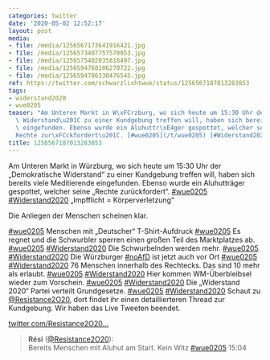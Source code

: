 ```yaml
---
categories: twitter
date: '2020-05-02 12:52:17'
layout: post
media:
- file: /media/1256567173641916421.jpg
- file: /media/1256573407757570053.jpg
- file: /media/1256575402035818497.jpg
- file: /media/1256594768106270722.jpg
- file: /media/1256594786330476545.jpg
ref: https://twitter.com/schwarzlichtwue/status/1256567187013283853
tags:
- widerstand2020
- wue0205
teaser: "Am Unteren Markt in W\xFCrzburg, wo sich heute um 15:30 Uhr der \u201EDemokratische\
  \ Widerstand\u201C zu einer Kundgebung treffen will, haben sich bereits viele Meditierende\
  \ eingefunden. Ebenso wurde ein Aluhuttr\xE4ger gespottet, welcher seine \u201E\
  Rechte zur\xFCckfordert\u201C. [#wue0205](/t/wue0205) [#Widerstand2020](/t/widerstand2020) "
title: 1256567187013283853
---
```

Am Unteren Markt in Würzburg, wo sich heute um 15:30 Uhr der „Demokratische Widerstand“ zu einer Kundgebung treffen will, haben sich bereits viele Meditierende eingefunden. Ebenso wurde ein Aluhutträger gespottet, welcher seine „Rechte zurückfordert“. [#wue0205](/t/wue0205) [#Widerstand2020](/t/widerstand2020) 
„Impfflicht = Körperverletzung“

Die Anliegen der Menschen scheinen klar.

[#wue0205](/t/wue0205)
Menschen mit „Deutscher“ T-Shirt-Aufdruck [#wue0205](/t/wue0205)
Es regnet und die Schwurbler sperren einen großen Teil des Marktplatzes ab. [#wue0205](/t/wue0205) [#Widerstand2020](/t/widerstand2020) 
Die Schwurbelnden werden mehr. [#wue0205](/t/wue0205) [#Widerstand2020](/t/widerstand2020) 
Die Würzburger [#noAfD](/t/noafd) ist jetzt auch vor Ort [#wue0205](/t/wue0205) [#Widerstand2020](/t/widerstand2020)
76 Menschen innerhalb des Rechtecks. Das sind 10 mehr als erlaubt. [#wue0205](/t/wue0205) [#Widerstand2020](/t/widerstand2020)
Hier kommen WM-Überbleibsel wieder zum Vorschein. [#wue0205](/t/wue0205) [#Widerstand2020](/t/widerstand2020) 
Die „Widerstand 2020“ Partei verteilt Grundgesetze. [#wue0205](/t/wue0205) [#Widerstand2020](/t/widerstand2020) 
Schaut zu [@Resistance2O20](https://twitter.com/Resistance2O20), dort findet ihr einen detaillierteren Thread zur Kundgebung. Wir haben das Live Tweeten beendet.

[twitter.com/Resistance2O20…](https://twitter.com/Resistance2O20/status/1256570323878715393?s=19)
> <b>Rési</b> ([@Resistance2O20](https://twitter.com/Resistance2O20)):  
>Bereits Menschen mit Aluhut am Start. Kein Witz [#wue0205](/t/wue0205) 15:04  

